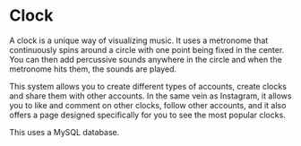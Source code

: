 # Clock

A clock is a unique way of visualizing music. It uses a metronome that continuously spins around a circle with one point being fixed in the center. You can then add percussive sounds anywhere in the circle and when the metronome hits them, the sounds are played.

This system allows you to create different types of accounts, create clocks and share them with other accounts. In the same vein as Instagram, it allows you to like and comment on other clocks, follow other accounts, and it also offers a page designed specifically for you to see the most popular clocks.

This uses a MySQL database.
